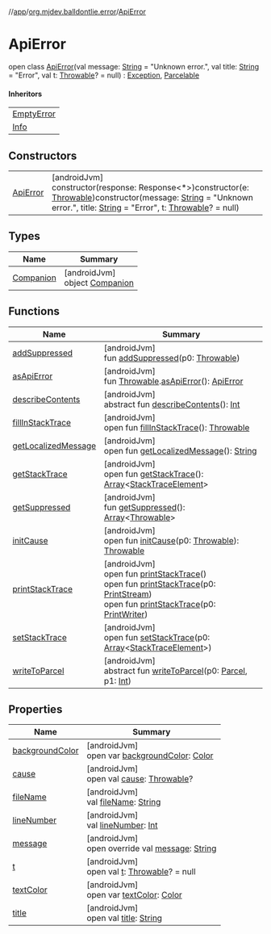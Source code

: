 //[app](../../../index.md)/[org.mjdev.balldontlie.error](../index.md)/[ApiError](index.md)

# ApiError

open class [ApiError](index.md)(val message: [String](https://kotlinlang.org/api/latest/jvm/stdlib/kotlin/-string/index.html) = &quot;Unknown error.&quot;, val title: [String](https://kotlinlang.org/api/latest/jvm/stdlib/kotlin/-string/index.html) = &quot;Error&quot;, val t: [Throwable](https://kotlinlang.org/api/latest/jvm/stdlib/kotlin/-throwable/index.html)? = null) : [Exception](https://developer.android.com/reference/kotlin/java/lang/Exception.html), [Parcelable](https://developer.android.com/reference/kotlin/android/os/Parcelable.html)

#### Inheritors

| |
|---|
| [EmptyError](../-empty-error/index.md) |
| [Info](../-info/index.md) |

## Constructors

| | |
|---|---|
| [ApiError](-api-error.md) | [androidJvm]<br>constructor(response: Response&lt;*&gt;)constructor(e: [Throwable](https://kotlinlang.org/api/latest/jvm/stdlib/kotlin/-throwable/index.html))constructor(message: [String](https://kotlinlang.org/api/latest/jvm/stdlib/kotlin/-string/index.html) = &quot;Unknown error.&quot;, title: [String](https://kotlinlang.org/api/latest/jvm/stdlib/kotlin/-string/index.html) = &quot;Error&quot;, t: [Throwable](https://kotlinlang.org/api/latest/jvm/stdlib/kotlin/-throwable/index.html)? = null) |

## Types

| Name | Summary |
|---|---|
| [Companion](-companion/index.md) | [androidJvm]<br>object [Companion](-companion/index.md) |

## Functions

| Name | Summary |
|---|---|
| [addSuppressed](../-info/index.md#282858770%2FFunctions%2F-912451524) | [androidJvm]<br>fun [addSuppressed](../-info/index.md#282858770%2FFunctions%2F-912451524)(p0: [Throwable](https://kotlinlang.org/api/latest/jvm/stdlib/kotlin/-throwable/index.html)) |
| [asApiError](-companion/as-api-error.md) | [androidJvm]<br>fun [Throwable](https://kotlinlang.org/api/latest/jvm/stdlib/kotlin/-throwable/index.html).[asApiError](-companion/as-api-error.md)(): [ApiError](index.md) |
| [describeContents](../-info/index.md#-1578325224%2FFunctions%2F-912451524) | [androidJvm]<br>abstract fun [describeContents](../-info/index.md#-1578325224%2FFunctions%2F-912451524)(): [Int](https://kotlinlang.org/api/latest/jvm/stdlib/kotlin/-int/index.html) |
| [fillInStackTrace](../-info/index.md#-1102069925%2FFunctions%2F-912451524) | [androidJvm]<br>open fun [fillInStackTrace](../-info/index.md#-1102069925%2FFunctions%2F-912451524)(): [Throwable](https://kotlinlang.org/api/latest/jvm/stdlib/kotlin/-throwable/index.html) |
| [getLocalizedMessage](../-info/index.md#1043865560%2FFunctions%2F-912451524) | [androidJvm]<br>open fun [getLocalizedMessage](../-info/index.md#1043865560%2FFunctions%2F-912451524)(): [String](https://kotlinlang.org/api/latest/jvm/stdlib/kotlin/-string/index.html) |
| [getStackTrace](../-info/index.md#2050903719%2FFunctions%2F-912451524) | [androidJvm]<br>open fun [getStackTrace](../-info/index.md#2050903719%2FFunctions%2F-912451524)(): [Array](https://kotlinlang.org/api/latest/jvm/stdlib/kotlin/-array/index.html)&lt;[StackTraceElement](https://developer.android.com/reference/kotlin/java/lang/StackTraceElement.html)&gt; |
| [getSuppressed](../-info/index.md#672492560%2FFunctions%2F-912451524) | [androidJvm]<br>fun [getSuppressed](../-info/index.md#672492560%2FFunctions%2F-912451524)(): [Array](https://kotlinlang.org/api/latest/jvm/stdlib/kotlin/-array/index.html)&lt;[Throwable](https://kotlinlang.org/api/latest/jvm/stdlib/kotlin/-throwable/index.html)&gt; |
| [initCause](../-info/index.md#-418225042%2FFunctions%2F-912451524) | [androidJvm]<br>open fun [initCause](../-info/index.md#-418225042%2FFunctions%2F-912451524)(p0: [Throwable](https://kotlinlang.org/api/latest/jvm/stdlib/kotlin/-throwable/index.html)): [Throwable](https://kotlinlang.org/api/latest/jvm/stdlib/kotlin/-throwable/index.html) |
| [printStackTrace](../-info/index.md#-1769529168%2FFunctions%2F-912451524) | [androidJvm]<br>open fun [printStackTrace](../-info/index.md#-1769529168%2FFunctions%2F-912451524)()<br>open fun [printStackTrace](../-info/index.md#1841853697%2FFunctions%2F-912451524)(p0: [PrintStream](https://developer.android.com/reference/kotlin/java/io/PrintStream.html))<br>open fun [printStackTrace](../-info/index.md#1175535278%2FFunctions%2F-912451524)(p0: [PrintWriter](https://developer.android.com/reference/kotlin/java/io/PrintWriter.html)) |
| [setStackTrace](../-info/index.md#2135801318%2FFunctions%2F-912451524) | [androidJvm]<br>open fun [setStackTrace](../-info/index.md#2135801318%2FFunctions%2F-912451524)(p0: [Array](https://kotlinlang.org/api/latest/jvm/stdlib/kotlin/-array/index.html)&lt;[StackTraceElement](https://developer.android.com/reference/kotlin/java/lang/StackTraceElement.html)&gt;) |
| [writeToParcel](../-info/index.md#-1754457655%2FFunctions%2F-912451524) | [androidJvm]<br>abstract fun [writeToParcel](../-info/index.md#-1754457655%2FFunctions%2F-912451524)(p0: [Parcel](https://developer.android.com/reference/kotlin/android/os/Parcel.html), p1: [Int](https://kotlinlang.org/api/latest/jvm/stdlib/kotlin/-int/index.html)) |

## Properties

| Name | Summary |
|---|---|
| [backgroundColor](background-color.md) | [androidJvm]<br>open var [backgroundColor](background-color.md): [Color](https://developer.android.com/reference/kotlin/androidx/compose/ui/graphics/Color.html) |
| [cause](../-info/index.md#-654012527%2FProperties%2F-912451524) | [androidJvm]<br>open val [cause](../-info/index.md#-654012527%2FProperties%2F-912451524): [Throwable](https://kotlinlang.org/api/latest/jvm/stdlib/kotlin/-throwable/index.html)? |
| [fileName](file-name.md) | [androidJvm]<br>val [fileName](file-name.md): [String](https://kotlinlang.org/api/latest/jvm/stdlib/kotlin/-string/index.html) |
| [lineNumber](line-number.md) | [androidJvm]<br>val [lineNumber](line-number.md): [Int](https://kotlinlang.org/api/latest/jvm/stdlib/kotlin/-int/index.html) |
| [message](message.md) | [androidJvm]<br>open override val [message](message.md): [String](https://kotlinlang.org/api/latest/jvm/stdlib/kotlin/-string/index.html) |
| [t](t.md) | [androidJvm]<br>open val [t](t.md): [Throwable](https://kotlinlang.org/api/latest/jvm/stdlib/kotlin/-throwable/index.html)? = null |
| [textColor](text-color.md) | [androidJvm]<br>open var [textColor](text-color.md): [Color](https://developer.android.com/reference/kotlin/androidx/compose/ui/graphics/Color.html) |
| [title](title.md) | [androidJvm]<br>open val [title](title.md): [String](https://kotlinlang.org/api/latest/jvm/stdlib/kotlin/-string/index.html) |
